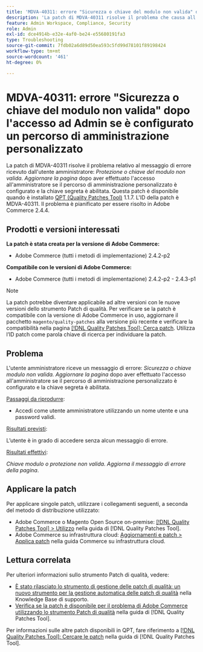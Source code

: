```yaml
---
title: 'MDVA-40311: errore "Sicurezza o chiave del modulo non valida" dopo l''accesso ad Admin se è configurato un percorso di amministrazione personalizzato'
description: 'La patch di MDVA-40311 risolve il problema che causa all''utente amministratore un messaggio di errore: *Protezione o chiave del modulo non valida. Aggiorna la pagina* dopo aver effettuato l’accesso all’amministratore se il percorso di amministrazione personalizzato è configurato e la chiave segreta è abilitata. Questa patch è disponibile quando è installato [Quality Patches Tool (QPT)](https://experienceleague.adobe.com/en/docs/commerce-operations/tools/quality-patches-tool/quality-patches-tool-to-self-serve-quality-patches) 1.1.7. L''ID della patch è MDVA-40311. Il problema è pianificato per essere risolto in Adobe Commerce 2.4.4.'
feature: Admin Workspace, Compliance, Security
role: Admin
exl-id: dce4914b-e32e-4af0-be24-e55680191fa3
type: Troubleshooting
source-git-commit: 7fdb02a6d89d50ea593c5fd99d78101f89198424
workflow-type: tm+mt
source-wordcount: '461'
ht-degree: 0%

---
```


# MDVA-40311: errore &quot;Sicurezza o chiave del modulo non valida&quot; dopo l&#39;accesso ad Admin se è configurato un percorso di amministrazione personalizzato

La patch di MDVA-40311 risolve il problema relativo al messaggio di errore ricevuto dall&#39;utente amministratore: *Protezione o chiave del modulo non valida. Aggiornare la pagina* dopo aver effettuato l&#39;accesso all&#39;amministratore se il percorso di amministrazione personalizzato è configurato e la chiave segreta è abilitata. Questa patch è disponibile quando è installato [QPT (Quality Patches Tool)](https://experienceleague.adobe.com/en/docs/commerce-operations/tools/quality-patches-tool/quality-patches-tool-to-self-serve-quality-patches) 1.1.7. L&#39;ID della patch è MDVA-40311. Il problema è pianificato per essere risolto in Adobe Commerce 2.4.4.

## Prodotti e versioni interessati

**La patch è stata creata per la versione di Adobe Commerce:**

* Adobe Commerce (tutti i metodi di implementazione) 2.4.2-p2

**Compatibile con le versioni di Adobe Commerce:**

* Adobe Commerce (tutti i metodi di implementazione) 2.4.2-p2 - 2.4.3-p1

>[!NOTE]
>
>La patch potrebbe diventare applicabile ad altre versioni con le nuove versioni dello strumento Patch di qualità. Per verificare se la patch è compatibile con la versione di Adobe Commerce in uso, aggiornare il pacchetto `magento/quality-patches` alla versione più recente e verificare la compatibilità nella pagina [[!DNL Quality Patches Tool]: Cerca patch](https://experienceleague.adobe.com/en/docs/commerce-operations/tools/quality-patches-tool/quality-patches-tool-to-self-serve-quality-patches). Utilizza l’ID patch come parola chiave di ricerca per individuare la patch.

## Problema

L&#39;utente amministratore riceve un messaggio di errore: *Sicurezza o chiave modulo non valida. Aggiornare la pagina* dopo aver effettuato l&#39;accesso all&#39;amministratore se il percorso di amministrazione personalizzato è configurato e la chiave segreta è abilitata.

<u>Passaggi da riprodurre</u>:

* Accedi come utente amministratore utilizzando un nome utente e una password validi.

<u>Risultati previsti</u>:

L’utente è in grado di accedere senza alcun messaggio di errore.

<u>Risultati effettivi</u>:

*Chiave modulo o protezione non valida. Aggiorna il messaggio di errore della pagina*.

## Applicare la patch

Per applicare singole patch, utilizzare i collegamenti seguenti, a seconda del metodo di distribuzione utilizzato:

* Adobe Commerce o Magento Open Source on-premise: [[!DNL Quality Patches Tool] > Utilizzo](/help/tools/quality-patches-tool/usage.md) nella guida di [!DNL Quality Patches Tool].
* Adobe Commerce su infrastruttura cloud: [Aggiornamenti e patch > Applica patch](https://experienceleague.adobe.com/docs/commerce-cloud-service/user-guide/develop/upgrade/apply-patches.html) nella guida Commerce su infrastruttura cloud.

## Lettura correlata

Per ulteriori informazioni sullo strumento Patch di qualità, vedere:

* [È stato rilasciato lo strumento di gestione delle patch di qualità: un nuovo strumento per la gestione automatica delle patch di qualità](https://experienceleague.adobe.com/en/docs/commerce-operations/tools/quality-patches-tool/quality-patches-tool-to-self-serve-quality-patches) nella Knowledge Base di supporto.
* [Verifica se la patch è disponibile per il problema di Adobe Commerce utilizzando lo strumento Patch di qualità](/help/tools/quality-patches-tool/patches-available-in-qpt/check-patch-for-magento-issue-with-magento-quality-patches.md) nella guida di [!DNL Quality Patches Tool].

Per informazioni sulle altre patch disponibili in QPT, fare riferimento a [[!DNL Quality Patches Tool]: Cercare le patch](https://experienceleague.adobe.com/tools/commerce-quality-patches/index.html) nella guida di [!DNL Quality Patches Tool].
